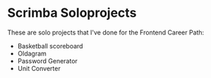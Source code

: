 # Scrimba Soloprojects
These are solo projects that I've done for the Frontend Career Path:
* Basketball scoreboard
* Oldagram
* Password Generator
* Unit Converter
